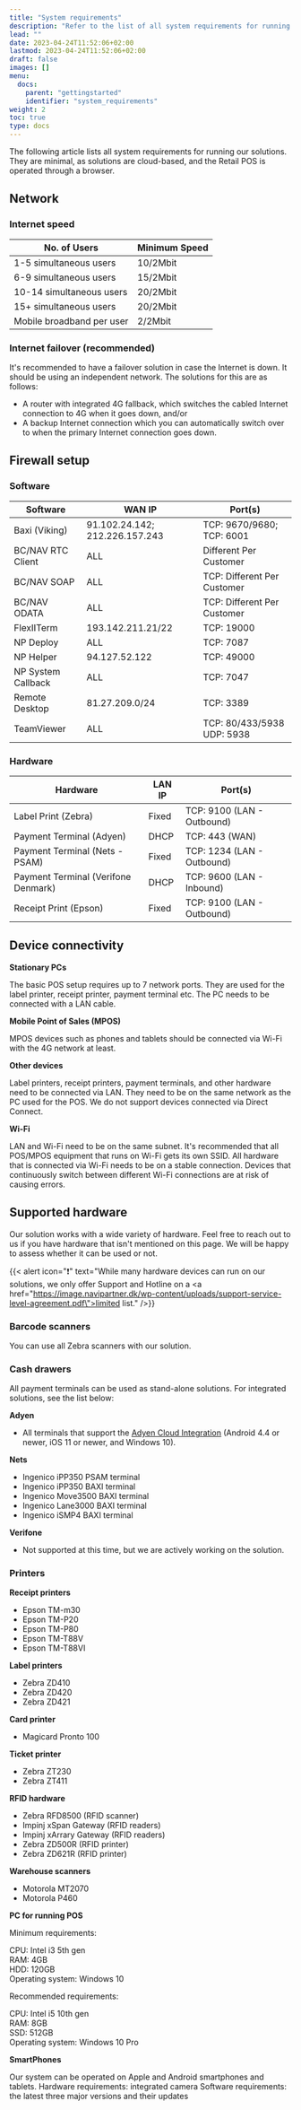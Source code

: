 ```yaml
---
title: "System requirements"
description: "Refer to the list of all system requirements for running our solutions."
lead: ""
date: 2023-04-24T11:52:06+02:00
lastmod: 2023-04-24T11:52:06+02:00
draft: false
images: []
menu:
  docs:
    parent: "gettingstarted"
    identifier: "system_requirements"
weight: 2
toc: true
type: docs
---
```


The following article lists all system requirements for running our solutions. They are minimal, as solutions are cloud-based, and the Retail POS is operated through a browser. 

## Network

### Internet speed

| No. of Users | Minimum Speed |
| ----------- | ----------- |
| 1-5 simultaneous users    | 10/2Mbit |
| 6-9 simultaneous users    | 15/2Mbit |
| 10-14 simultaneous users  | 20/2Mbit |
| 15+ simultaneous users    | 20/2Mbit |
| Mobile broadband per user   |  2/2Mbit |

### Internet failover (recommended)

It's recommended to have a failover solution in case the Internet is down. It should be using an independent network. The solutions for this are as follows:

- A router with integrated 4G fallback, which switches the cabled Internet connection to 4G when it goes down, and/or
- A backup Internet connection which you can automatically switch over to when the primary Internet connection goes down. 

## Firewall setup

### Software

| Software   | WAN IP | Port(s) |
| ----------- | ----------- | ----------- | 
| Baxi (Viking) | 91.102.24.142; 212.226.157.243 | TCP: 9670/9680; TCP: 6001 | 
| BC/NAV RTC Client |  ALL | Different Per Customer | 
| BC/NAV SOAP | ALL | TCP: Different Per Customer | 
| BC/NAV ODATA | ALL | TCP: Different Per Customer | 
| FlexIITerm | 193.142.211.21/22 | TCP: 19000 |
| NP Deploy | ALL |  TCP: 7087 |
| NP Helper | 94.127.52.122 | TCP: 49000 |
| NP System Callback | ALL |  TCP: 7047 | 
| Remote Desktop | 81.27.209.0/24 | TCP: 3389 |
| TeamViewer | ALL | TCP: 80/433/5938 UDP: 5938 | 


### Hardware

| Hardware    | LAN IP | Port(s) |
| ----------- | ----------- | ----------- |
| Label Print (Zebra) | Fixed  | TCP: 9100 (LAN - Outbound) |
| Payment Terminal (Adyen) | DHCP | TCP: 443 (WAN) |
| Payment Terminal (Nets - PSAM) | Fixed |  TCP: 1234 (LAN - Outbound) |
| Payment Terminal (Verifone Denmark) | DHCP | TCP: 9600 (LAN - Inbound) |
| Receipt Print (Epson) | Fixed | TCP: 9100 (LAN - Outbound) | 

## Device connectivity

**Stationary PCs**

The basic POS setup requires up to 7 network ports. They are used for the label printer, receipt printer, payment terminal etc. The PC needs to be connected with a LAN cable. 

**Mobile Point of Sales (MPOS)**

MPOS devices such as phones and tablets should be connected via Wi-Fi with the 4G network at least. 

**Other devices**

Label printers, receipt printers, payment terminals, and other hardware need to be connected via LAN. They need to be on the same network as the PC used for the POS. We do not support devices connected via Direct Connect. 

**Wi-Fi** 

LAN and Wi-Fi need to be on the same subnet. It's recommended that all POS/MPOS equipment that runs on Wi-Fi gets its own SSID. All hardware that is connected via Wi-Fi needs to be on a stable connection. Devices that continuously switch between different Wi-Fi connections are at risk of causing errors. 

## Supported hardware

Our solution works with a wide variety of hardware. Feel free to reach out to us if you have hardware that isn't mentioned on this page. We will be happy to assess whether it can be used or not. 

   {{< alert icon="❗" text="While many hardware devices can run on our solutions, we only offer Support and Hotline on a <a href=\"https://image.navipartner.dk/wp-content/uploads/support-service-level-agreement.pdf\">limited list</a>." />}}


### Barcode scanners

You can use all Zebra scanners with our solution. 

### Cash drawers

All payment terminals can be used as stand-alone solutions. For integrated solutions, see the list below: 

**Adyen**

- All terminals that support the [<ins>Adyen Cloud Integration<ins>](https://www.adyen.com/pos-payments/terminals) (Android 4.4 or newer, iOS 11 or newer, and Windows 10).

**Nets**

- Ingenico iPP350 PSAM terminal 
- Ingenico iPP350 BAXI terminal 
- Ingenico Move3500 BAXI terminal 
- Ingenico Lane3000 BAXI terminal 
- Ingenico iSMP4 BAXI terminal

**Verifone**

- Not supported at this time, but we are actively working on the solution. 

### Printers

**Receipt printers**

- Epson TM-m30
- Epson TM-P20 
- Epson TM-P80
- Epson TM-T88V
- Epson TM-T88VI

**Label printers**

- Zebra ZD410
- Zebra ZD420
- Zebra ZD421

**Card printer**

- Magicard Pronto 100

**Ticket printer** 

- Zebra ZT230
- Zebra ZT411

**RFID hardware**

- Zebra RFD8500 (RFID scanner)
- Impinj xSpan Gateway (RFID readers)
- Impinj xArrary Gateway (RFID readers)
- Zebra ZD500R (RFID printer)
- Zebra ZD621R (RFID printer)

**Warehouse scanners**

- Motorola MT2070
- Motorola P460

**PC for running POS**

Minimum requirements:

CPU: Intel i3 5th gen      
RAM: 4GB        
HDD: 120GB      
Operating system: Windows 10        

Recommended requirements:

CPU: Intel i5 10th gen         
RAM: 8GB         
SSD: 512GB          
Operating system: Windows 10 Pro          

**SmartPhones**

Our system can be operated on Apple and Android smartphones and tablets.
Hardware requirements: integrated camera
Software requirements: the latest three major versions and their updates




